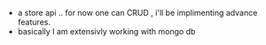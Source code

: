 - a store api .. for now one can CRUD , i'll be implimenting advance features.
- basically I am extensivly working with mongo db
